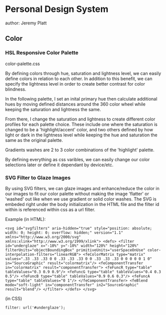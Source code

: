 # Personal Design System
author: Jeremy Platt

## Color
### HSL Responsive Color Palette
color-palette.css

By defining colors through hue, saturation and lightness level, we can easily define colors in relation to each other. In addition to this benefit, we can specify the lightness level in order to create better contrast for color blindness.

In the following palette, I set an inital primary hue then calculate additional hues by moving defined distances around the 360 color wheel while keeping the saturation and lightness the same.

From there, I change the saturation and lightness to create different color profiles for each palette choice. These include one where the saturation is changed to be a 'highlight/accent' color, and two others defined by how light or dark in the lightness level while keeping the hue and saturation the same as the original palette.

Gradients washes are 2 to 3 color combinations of the 'highlight' palette.

By defining everything as css varibles, we can easily change our color selections later or define it dependant by device/etc.

### SVG Filter to Glaze Images

By using SVG filters, we can glaze images and enhance/reduce the color in our images to fit our color palette without making the image 'flatter' or 'washed' out like when we use gradient or solid color washes.  The SVG is embeded right under the body initialization in the HTML file and the filter id within is referenced within css as a url filter.

Example (in HTML):

`<svg id="svgfilters" aria-hidden="true" style="position: absolute; width: 0; height: 0; overflow: hidden;" version="1.1" xmlns="http://www.w3.org/2000/svg" xmlns:xlink="http://www.w3.org/1999/xlink">
    <defs>
			<filter id="underglaze" x="-10%" y="-10%" width="120%" height="120%" filterUnits="objectBoundingBox" primitiveUnits="userSpaceOnUse" color-interpolation-filters="linearRGB">
				<feColorMatrix type="matrix" values=".33 .33 .33 0 0
            .33 .33 .33 0 0
            .33 .33 .33 0 0
            0 0 0 1 0" in="SourceGraphic" result="colormatrix"/>
				<feComponentTransfer in="colormatrix" result="componentTransfer">
			    <feFuncR type="table" tableValues="0.3 0.9 0.9"/>
					<feFuncG type="table" tableValues="0.4 0.3 0.5"/>
					<feFuncB type="table" tableValues="0.9 0.6 0.3"/>
					<feFuncA type="table" tableValues="0 1"/>
		  	</feComponentTransfer>
				<feBlend mode="soft-light" in="componentTransfer" in2="SourceGraphic" result="blend"/>
			</filter>
		</defs>
   </svg>`
   
   (in CSS)
   
   `filter: url('#underglaze');`
